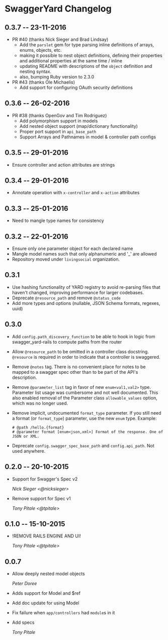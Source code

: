 # SwaggerYard Changelog #

## 0.3.7 -- 23-11-2016 ##

* PR #40 (thanks Nick Sieger and Brad Lindsay)
  * Add the `parslet` gem for type parsing inline definitions of arrays, enums, objects, etc.
  * making it possible to nest object definitions, defining their properties and additional properties at the same time / inline
  * updating README with descriptions of the `object` definition and nesting syntax.
  * also, bumping Ruby version to 2.3.0
* PR #43 (thanks Ole Michaelis)
  * Add support for configuring OAuth security definitions

## 0.3.6 -- 26-02-2016 ##

* PR #38 (thanks OpenGov and Tim Rodriguez)
  * Add polymorphism support in models
  * Add nested object support (map/dictionary functionality)
  * Proper port support in `api_base_path`
  * Support Arrays and Pathnames in model & controller path configs

## 0.3.5 -- 29-01-2016 ##

* Ensure controller and action attributes are strings

## 0.3.4 -- 29-01-2016 ##

* Annotate operation with `x-controller` and `x-action` attributes

## 0.3.3 -- 25-01-2016 ##

* Need to mangle type names for consistency

## 0.3.2 -- 22-01-2016 ##

* Ensure only one parameter object for each declared name
* Mangle model names such that only alphanumeric and '_' are allowed
* Repository moved under `livingsocial` organization.

## 0.3.1 ##

* Use hashing functionality of YARD registry to avoid re-parsing files that
  haven't changed, improving performance for larger codebases.
* Deprecate `@resource_path` and remove `@status_code`
* Add more types and options (nullable, JSON Schema formats, regexes, uuid)

## 0.3.0 ##

* Add `config.path_discovery_function` to be able to hook in logic from
  swagger_yard-rails to compute paths from the router
* Allow `@resource_path` to be omitted in a controller class docstring.
  `@resource` is required in order to indicate that a controller is swaggered.
* Remove `@notes` tag. There is no convenient place for notes to be mapped to a
  swagger spec other than to be part of the API's description.
* Remove `@parameter_list` tag in favor of new `enum<val1,val2>` type. Parameter
  list usage was cumbersome and not well documented. This also enabled removal
  of the Parameter class `allowable_values` option, which was no longer used.
* Remove implicit, undocumented `format_type` parameter. If you still need a
  format (or `format_type`) parameter, use the new `enum` type. Example:

    ```
	# @path /hello.{format}
    # @parameter format [enum<json,xml>] Format of the response. One of JSON or XML.
    ```

* Deprecate `config.swagger_spec_base_path` and `config.api_path`. Not used anywhere.

## 0.2.0 -- 20-10-2015 ##

* Support for Swagger's Spec v2

    *Nick Sieger <@nicksieger>*

* Remove support for Spec v1

    *Tony Pitale <@tpitale>*

## 0.1.0 -- 15-10-2015 ##

* !REMOVE RAILS ENGINE AND UI!

    *Tony Pitale <@tpitale>*

## 0.0.7 ##

*   Allow deeply nested model objects

    *Peter Doree*

*   Adds support for Model and $ref
*   Add doc update for using Model
*   Fix failure when `app/controllers` had `module`s in it
*   Add specs

    *Tony Pitale*
